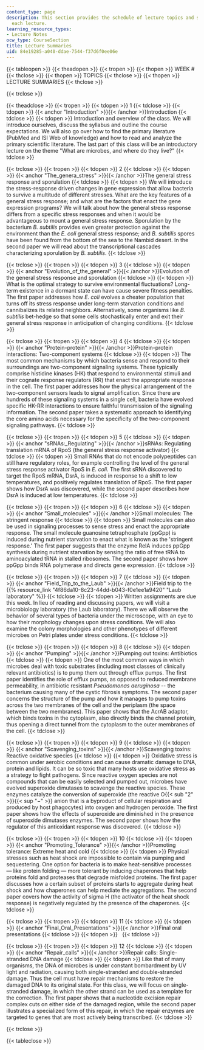 ```yaml
---
content_type: page
description: This section provides the schedule of lecture topics and summaries of
  each lecture.
learning_resource_types:
- Lecture Notes
ocw_type: CourseSection
title: Lecture Summaries
uid: 84e19285-a040-ddae-7544-f37d6f0ee06e
---
```


{{< tableopen >}}
{{< theadopen >}}
{{< tropen >}}
{{< thopen >}}
WEEK #
{{< thclose >}}
{{< thopen >}}
TOPICS
{{< thclose >}}
{{< thopen >}}
LECTURE SUMMARIES
{{< thclose >}}

{{< trclose >}}

{{< theadclose >}}
{{< tropen >}}
{{< tdopen >}}
1
{{< tdclose >}}
{{< tdopen >}}
{{< anchor "Introduction" >}}{{< /anchor >}}Introduction
{{< tdclose >}}
{{< tdopen >}}
Introduction and overview of the class. We will introduce ourselves, discuss the syllabus and outline the course expectations. We will also go over how to find the primary literature (PubMed and ISI Web of knowledge) and how to read and analyze the primary scientific literature. The last part of this class will be an introductory lecture on the theme "What are microbes, and where do they live?"
{{< tdclose >}}

{{< trclose >}}
{{< tropen >}}
{{< tdopen >}}
2
{{< tdclose >}}
{{< tdopen >}}
{{< anchor "The_genera_stress" >}}{{< /anchor >}}The general stress response and sporulation
{{< tdclose >}}
{{< tdopen >}}
We will introduce the stress-response driven changes in gene expression that allow bacteria to survive a multitude of different stresses. What are the key features of a general stress response; and what are the factors that enact the gene expression programs? We will talk about how the general stress response differs from a specific stress responses and when it would be advantageous to mount a general stress response. Sporulation by the bacterium _B. subtilis_ provides even greater protection against the environment than the _E. coli_ general stress response; and _B. subtilis_ spores have been found from the bottom of the sea to the Nambid desert. In the second paper we will read about the transcriptional cascades characterizing sporulation by _B. subtilis_.
{{< tdclose >}}

{{< trclose >}}
{{< tropen >}}
{{< tdopen >}}
3
{{< tdclose >}}
{{< tdopen >}}
{{< anchor "Evolution_of_the_general" >}}{{< /anchor >}}Evolution of the general stress response and sporulation
{{< tdclose >}}
{{< tdopen >}}
What is the optimal strategy to survive environmental fluctuations? Long-term existence in a dormant state can have cause severe fitness penalties. The first paper addresses how _E. coli_ evolves a cheater population that turns off its stress response under long-term starvation conditions and cannibalizes its related neighbors. Alternatively, some organisms like _B. subtilis_ bet-hedge so that some cells stochastically enter and exit their general stress response in anticipation of changing conditions.
{{< tdclose >}}

{{< trclose >}}
{{< tropen >}}
{{< tdopen >}}
4
{{< tdclose >}}
{{< tdopen >}}
{{< anchor "Protein-protein" >}}{{< /anchor >}}Protein-protein interactions: Two-component systems
{{< tdclose >}}
{{< tdopen >}}
The most common mechanisms by which bacteria sense and respond to their surroundings are two-component signaling systems. These typically comprise histidine kinases (HK) that respond to environmental stimuli and their cognate response regulators (RR) that enact the appropriate response in the cell. The first paper addresses how the physical arrangement of the two-component sensors leads to signal amplification. Since there are hundreds of these signaling systems in a single cell, bacteria have evolved specific HK-RR interactions to ensure faithful transmission of the signaling information. The second paper takes a systematic approach to identifying the core amino acids necessary for the specificity of the two-component signaling pathways.
{{< tdclose >}}

{{< trclose >}}
{{< tropen >}}
{{< tdopen >}}
5
{{< tdclose >}}
{{< tdopen >}}
{{< anchor "sRNAs:_Regulating" >}}{{< /anchor >}}sRNAs: Regulating translation mRNA of RpoS (the general stress response activator)
{{< tdclose >}}
{{< tdopen >}}
Small RNAs that do not encode polypeptides can still have regulatory roles, for example controlling the level of the general stress response activator RpoS in _E. coli_. The first sRNA discovered to target the RpoS mRNA, DsrA, is induced in response to a shift to low temperatures, and positively regulates translation of RpoS. The first paper shows how DsrA was discovered, while the second paper describes how DsrA is induced at low temperatures.
{{< tdclose >}}

{{< trclose >}}
{{< tropen >}}
{{< tdopen >}}
6
{{< tdclose >}}
{{< tdopen >}}
{{< anchor "Small_molecules" >}}{{< /anchor >}}Small molecules: The stringent response
{{< tdclose >}}
{{< tdopen >}}
Small molecules can also be used in signaling processes to sense stress and enact the appropriate response. The small molecule guanosine tetraphosphate (ppGpp) is induced during nutrient starvation to enact what is known as the 'stringent response.' The first paper suggests that the enzyme RelA induces ppGpp synthesis during nutrient starvation by sensing the ratio of free tRNA to aminoacylated tRNA in stalled ribosomes. The second paper shows how ppGpp binds RNA polymerase and directs gene expression.
{{< tdclose >}}

{{< trclose >}}
{{< tropen >}}
{{< tdopen >}}
7
{{< tdclose >}}
{{< tdopen >}}
{{< anchor "Field_Trip_to_the_Laub" >}}{{< /anchor >}}Field trip to the {{% resource_link "4f86da10-8c23-44dd-b043-f0e1ee1a9420" "Laub laboratory" %}}
{{< tdclose >}}
{{< tdopen >}}
Written assignments are due this week. In lieu of reading and discussing papers, we will visit a microbiology laboratory (the Laub laboratory). There we will observe the behavior of several types of bacteria under the microscope, with an eye to how their morphology changes upon stress conditions. We will also examine the colony morphologies and other phenotypes of different microbes on Petri plates under stress conditions.
{{< tdclose >}}

{{< trclose >}}
{{< tropen >}}
{{< tdopen >}}
8
{{< tdclose >}}
{{< tdopen >}}
{{< anchor "Pumping" >}}{{< /anchor >}}Pumping out toxins: Antibiotics
{{< tdclose >}}
{{< tdopen >}}
One of the most common ways in which microbes deal with toxic substrates (including most classes of clinically relevant antibiotics) is to pump them out through efflux pumps. The first paper identifies the role of efflux pumps, as opposed to reduced membrane permeability, in antibiotic resistant _Pseudomonas_ _aeruginosa_ -- the bacterium causing many of the cystic fibrosis symptoms. The second paper concerns the structure of the pump and how it manages to pump toxins across the two membranes of the cell and the periplasm (the space between the two membranes). This paper shows that the AcrAB adaptor, which binds toxins in the cytoplasm, also directly binds the channel protein, thus opening a direct tunnel from the cytoplasm to the outer membranes of the cell.
{{< tdclose >}}

{{< trclose >}}
{{< tropen >}}
{{< tdopen >}}
9
{{< tdclose >}}
{{< tdopen >}}
{{< anchor "Scavenging_toxins" >}}{{< /anchor >}}Scavenging toxins: Reactive oxidative species
{{< tdclose >}}
{{< tdopen >}}
Oxidative stress is common under aerobic conditions and can cause dramatic damage to DNA, protein and lipids. It can be so toxic that many hosts use oxidative stress as a strategy to fight pathogens. Since reactive oxygen species are not compounds that can be easily selected and pumped out, microbes have evolved superoxide dimutases to scavenge the reactive species. These enzymes catalyze the conversion of superoxide (the reactive O{{< sub "2" >}}{{< sup "−" >}} anion that is a byproduct of cellular respiration and produced by host phagocytes) into oxygen and hydrogen peroxide. The first paper shows how the effects of superoxide are diminished in the presence of superoxide dimutases enzymes. The second paper shows how the regulator of this antioxidant response was discovered.
{{< tdclose >}}

{{< trclose >}}
{{< tropen >}}
{{< tdopen >}}
10
{{< tdclose >}}
{{< tdopen >}}
{{< anchor "Promoting_Tolerance" >}}{{< /anchor >}}Promoting tolerance: Extreme heat and cold
{{< tdclose >}}
{{< tdopen >}}
Physical stresses such as heat shock are impossible to contain via pumping and sequestering. One option for bacteria is to make heat-sensitive processes — like protein folding — more tolerant by inducing chaperones that help proteins fold and proteases that degrade misfolded proteins. The first paper discusses how a certain subset of proteins starts to aggregate during heat shock and how chaperones can help mediate the aggregations. The second paper covers how the activity of sigma H (the activator of the heat shock response) is negatively regulated by the presence of the chaperones.
{{< tdclose >}}

{{< trclose >}}
{{< tropen >}}
{{< tdopen >}}
11
{{< tdclose >}}
{{< tdopen >}}
{{< anchor "Final_Oral_Presentations" >}}{{< /anchor >}}Final oral presentations
{{< tdclose >}}
{{< tdopen >}}
 
{{< tdclose >}}

{{< trclose >}}
{{< tropen >}}
{{< tdopen >}}
12
{{< tdclose >}}
{{< tdopen >}}
{{< anchor "Repair_calls" >}}{{< /anchor >}}Repair calls: Single-stranded DNA damage
{{< tdclose >}}
{{< tdopen >}}
Like that of many organisms, the DNA of microbes is under constant bombardment by UV light and radiation, causing both single-stranded and double-stranded damage. Thus the cell must have repair mechanisms to restore the damaged DNA to its original state. For this class, we will focus on single-stranded damage, in which the other strand can be used as a template for the correction. The first paper shows that a nucleotide excision repair complex cuts on either side of the damaged region, while the second paper illustrates a specialized form of this repair, in which the repair enzymes are targeted to genes that are most actively being transcribed.
{{< tdclose >}}

{{< trclose >}}

{{< tableclose >}}